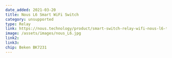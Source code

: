 ```yaml
---
date_added: 2021-03-20
title: Nous L6 Smart WiFi Switch
category: unsupported
type: Relay
link: https://nous.technology/product/smart-switch-relay-wifi-nous-l6-tuya-ios-android.html
image: /assets/images/nous_L6.jpg
link2: 
link3: 
chip: Beken BK7231
---
```

